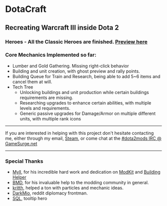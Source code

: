 # DotaCraft
## Recreating Warcraft III inside Dota 2

### Heroes - All the Classic Heroes are finished. [Preview here](http://moddota.com/forums/discussion/comment/382/#Comment_382)

### Core Mechanics Implemented so far:

* Lumber and Gold Gathering. Missing right-click behavior
* Building and unit creation, with ghost preview and rally points.
* Building Queue for Train and Research, being able to add 5~6 items and cancel them at will.
* Tech Tree
  * Unlocking buildings and unit production while certain buildings requirements are missing.
  * Researching upgrades to enhance certain abilities, with multiple levels and requirements.
  * Generic passive upgrades for Damage/Armor on multiple different units, with multiple rank icons
---

If you are interested in helping with this project don't hesitate contacting me, either through my email, [Steam](http://steamcommunity.com/id/mnoya), or come chat at the [#dota2mods IRC @ GameSurge.net](kiwiirc.com/client/irc.gamesurge.net/?#dota2mods)

---

### Special Thanks

* [Myll](https://github.com/Myll), for his incredible hard work and dedication on [ModKit](https://github.com/Myll/Dota-2-ModKit) and [Building Helper](https://github.com/Myll/Dota-2-Building-Helper)
* [BMD](https://github.com/bmddota), for his invaluable help to the modding community in general.
* [kritth](https://github.com/kritth), helped a ton with particles and mechanic ideas.
* [DarkMio](https://github.com/DarkMio), reddit diplomacy frontman.
* [SQL](https://github.com/justSQL), tooltip hero
